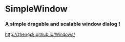# SimpleWindow
### A simple dragable and scalable window dialog !
http://zhengsk.github.io/Windows/
